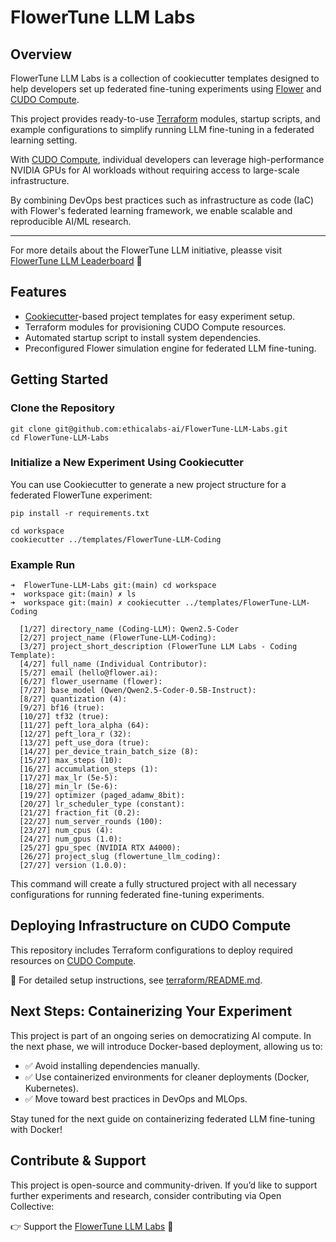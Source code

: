 # FlowerTune LLM Labs

## Overview

FlowerTune LLM Labs is a collection of cookiecutter templates designed to help developers set up federated fine-tuning experiments using [Flower](https://flower.ai/) and [CUDO Compute](https://www.cudocompute.com/?via=flowertune-llm).

This project provides ready-to-use [Terraform](https://www.terraform.io/) modules, startup scripts, and example configurations to simplify running LLM fine-tuning in a federated learning setting.

With [CUDO Compute](https://www.cudocompute.com/?via=flowertune-llm), individual developers can leverage high-performance NVIDIA GPUs for AI workloads without requiring access to large-scale infrastructure.

By combining DevOps best practices such as infrastructure as code (IaC) with Flower's federated learning framework, we enable scalable and reproducible AI/ML research.

---

For more details about the FlowerTune LLM initiative, pleasse visit [FlowerTune LLM Leaderboard](https://flower.ai/benchmarks/llm-leaderboard/) 🚀

## Features

- [Cookiecutter](https://cookiecutter.readthedocs.io)-based project templates for easy experiment setup.
- Terraform modules for provisioning CUDO Compute resources.
- Automated startup script to install system dependencies.
- Preconfigured Flower simulation engine for federated LLM fine-tuning.

## Getting Started

### Clone the Repository

```
git clone git@github.com:ethicalabs-ai/FlowerTune-LLM-Labs.git
cd FlowerTune-LLM-Labs
```

### Initialize a New Experiment Using Cookiecutter

You can use Cookiecutter to generate a new project structure for a federated FlowerTune experiment:

```
pip install -r requirements.txt

cd workspace
cookiecutter ../templates/FlowerTune-LLM-Coding
```

### Example Run

```
➜  FlowerTune-LLM-Labs git:(main) cd workspace
➜  workspace git:(main) ✗ ls
➜  workspace git:(main) ✗ cookiecutter ../templates/FlowerTune-LLM-Coding

  [1/27] directory_name (Coding-LLM): Qwen2.5-Coder
  [2/27] project_name (FlowerTune-LLM-Coding):
  [3/27] project_short_description (FlowerTune LLM Labs - Coding Template):
  [4/27] full_name (Individual Contributor):
  [5/27] email (hello@flower.ai):
  [6/27] flower_username (flower):
  [7/27] base_model (Qwen/Qwen2.5-Coder-0.5B-Instruct):
  [8/27] quantization (4):
  [9/27] bf16 (true):
  [10/27] tf32 (true):
  [11/27] peft_lora_alpha (64):
  [12/27] peft_lora_r (32):
  [13/27] peft_use_dora (true):
  [14/27] per_device_train_batch_size (8):
  [15/27] max_steps (10):
  [16/27] accumulation_steps (1):
  [17/27] max_lr (5e-5):
  [18/27] min_lr (5e-6):
  [19/27] optimizer (paged_adamw_8bit):
  [20/27] lr_scheduler_type (constant):
  [21/27] fraction_fit (0.2):
  [22/27] num_server_rounds (100):
  [23/27] num_cpus (4):
  [24/27] num_gpus (1.0):
  [25/27] gpu_spec (NVIDIA RTX A4000):
  [26/27] project_slug (flowertune_llm_coding):
  [27/27] version (1.0.0):
```

This command will create a fully structured project with all necessary configurations for running federated fine-tuning experiments.

## Deploying Infrastructure on CUDO Compute

This repository includes Terraform configurations to deploy required resources on [CUDO Compute](https://www.cudocompute.com/?via=flowertune-llm).

📌 For detailed setup instructions, see [terraform/README.md](./terraform/README.md).

## Next Steps: Containerizing Your Experiment

This project is part of an ongoing series on democratizing AI compute. In the next phase, we will introduce Docker-based deployment, allowing us to:

- ✅ Avoid installing dependencies manually.
- ✅ Use containerized environments for cleaner deployments (Docker, Kubernetes).
- ✅ Move toward best practices in DevOps and MLOps.

Stay tuned for the next guide on containerizing federated LLM fine-tuning with Docker!

## Contribute & Support

This project is open-source and community-driven. If you’d like to support further experiments and research, consider contributing via Open Collective:

👉 Support the [FlowerTune LLM Labs](https://opencollective.com/ethicalabs-ai/projects/flowertune-llm-lab) 🚀

